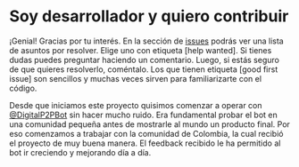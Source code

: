 # Soy desarrollador y quiero contribuir

¡Genial! Gracias por tu interés. En la sección de [issues](https://github.com/DigitalP2PBot/bot/issues) podrás ver una lista de asuntos por resolver. Elige uno con etiqueta [help wanted]. Si tienes dudas puedes preguntar haciendo un comentario. Luego, si estás seguro de que quieres resolverlo, coméntalo. Los que tienen etiqueta [good first issue] son sencillos y muchas veces sirven para familiarizarte con el código.

Desde que iniciamos este proyecto quisimos comenzar a operar con [@DigitalP2PBot](https://t.me/DigitalP2PBot) sin hacer mucho ruido. Era fundamental probar el bot en una comunidad pequeña antes de mostrarle al mundo un producto final. Por eso comenzamos a trabajar con la comunidad de Colombia, la cual recibió el proyecto de muy buena manera. El feedback recibido le ha permitido al bot ir creciendo y mejorando día a día.
